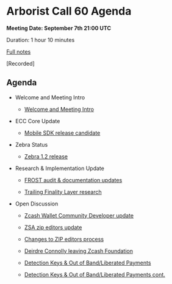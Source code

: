# Arborist Call 60 Agenda

**Meeting Date: September 7th 21:00 UTC**

Duration: 1 hour 10 minutes 

[Full notes](https://github.com/ZcashCommunityGrants/arboretum-notes/blob/main/AllArboristCallNotes/Arborist%20Call%2060-Notes.md)

[Recorded]


## Agenda


+ Welcome and Meeting Intro

     - [Welcome and Meeting Intro](https://github.com/ZcashCommunityGrants/arboretum-notes/blob/main/AllArboristCallNotes/Arborist%20Call%2060-Notes.md#0-welcome--intro)


+ ECC Core Update 

     - [Mobile SDK release candidate](https://github.com/ZcashCommunityGrants/arboretum-notes/blob/main/AllArboristCallNotes/Arborist%20Call%2060-Notes.md#1-ecc-core-update---mobile-sdk-release-candidate)
 

+ Zebra Status 

     - [Zebra 1.2 release](https://github.com/ZcashCommunityGrants/arboretum-notes/blob/main/AllArboristCallNotes/Arborist%20Call%2060-Notes.md#2-zebrad-status---zebra-12-release)


+ Research & Implementation Update 
 
     - [FROST audit & documentation updates](https://github.com/ZcashCommunityGrants/arboretum-notes/blob/main/AllArboristCallNotes/Arborist%20Call%2060-Notes.md#3-research--implementation-updates-i---frost-audit--documentation-updates)
     
     - [Trailing Finality Layer research](https://github.com/ZcashCommunityGrants/arboretum-notes/blob/main/AllArboristCallNotes/Arborist%20Call%2060-Notes.md#4-research-and-implementation-updates-ii---trailing-finality-layer-research) 

+ Open Discussion

     - [Zcash Wallet Community Developer update](https://github.com/ZcashCommunityGrants/arboretum-notes/blob/main/AllArboristCallNotes/Arborist%20Call%2060-Notes.md#4-open-discussion---zcash-wallet-community-developer-update)

     - [ZSA zip editors update](https://github.com/ZcashCommunityGrants/arboretum-notes/blob/main/AllArboristCallNotes/Arborist%20Call%2060-Notes.md#4-open-discussion-i---zsa-zip-editors-update)

     - [Changes to ZIP editors process](https://github.com/ZcashCommunityGrants/arboretum-notes/blob/main/AllArboristCallNotes/Arborist%20Call%2060-Notes.md#4-open-discussion-ii---changes-to-zip-editors-process)

     - [Deirdre Connolly leaving Zcash Foundation](https://github.com/ZcashCommunityGrants/arboretum-notes/blob/main/AllArboristCallNotes/Arborist%20Call%2060-Notes.md#4-open-discussion-iii---deirdre-connolly-leaving-zcash-foundation)

     - [Detection Keys & Out of Band/Liberated Payments](https://github.com/ZcashCommunityGrants/arboretum-notes/blob/main/AllArboristCallNotes/Arborist%20Call%2060-Notes.md#4-open-discussion-iv---detection-keys--out-of-bandliberated-payments)

     - [Detection Keys & Out of Band/Liberated Payments cont.](https://github.com/ZcashCommunityGrants/arboretum-notes/blob/main/AllArboristCallNotes/Arborist%20Call%2060-Notes.md#4-open-discussion-iv---detection-keys--out-of-bandliberated-payments-cont)
